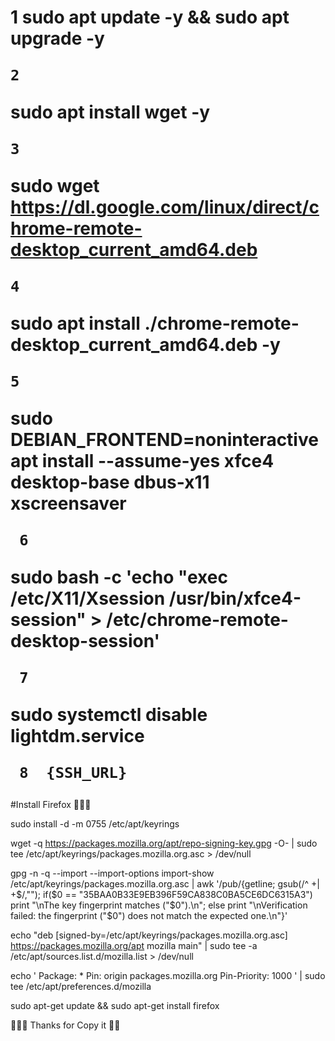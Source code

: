 <h1>
    1
   sudo apt update -y && sudo apt upgrade -y
   
    2
   sudo apt install wget -y

    3 
 sudo wget https://dl.google.com/linux/direct/chrome-remote-desktop_current_amd64.deb
    
    4
  sudo apt install ./chrome-remote-desktop_current_amd64.deb -y

    5
  sudo DEBIAN_FRONTEND=noninteractive \
 apt install --assume-yes xfce4 desktop-base dbus-x11 xscreensaver

     6
 sudo bash -c 'echo "exec /etc/X11/Xsession /usr/bin/xfce4-session" > /etc/chrome-remote-desktop-session'

     7
  sudo systemctl disable lightdm.service
 
     8  {SSH_URL}  
</h1>


#Install Firefox 🌚💀🍆



sudo install -d -m 0755 /etc/apt/keyrings




wget -q https://packages.mozilla.org/apt/repo-signing-key.gpg -O- | sudo tee /etc/apt/keyrings/packages.mozilla.org.asc > /dev/null






gpg -n -q --import --import-options import-show /etc/apt/keyrings/packages.mozilla.org.asc | awk '/pub/{getline; gsub(/^ +| +$/,""); if($0 == "35BAA0B33E9EB396F59CA838C0BA5CE6DC6315A3") print "\nThe key fingerprint matches ("$0").\n"; else print "\nVerification failed: the fingerprint ("$0") does not match the expected one.\n"}'







echo "deb [signed-by=/etc/apt/keyrings/packages.mozilla.org.asc] https://packages.mozilla.org/apt mozilla main" | sudo tee -a /etc/apt/sources.list.d/mozilla.list > /dev/null







echo '
Package: *
Pin: origin packages.mozilla.org
Pin-Priority: 1000
' | sudo tee /etc/apt/preferences.d/mozilla






sudo apt-get update && sudo apt-get install firefox




🤷🏻‍♂️ Thanks for Copy it 🤬🐶

